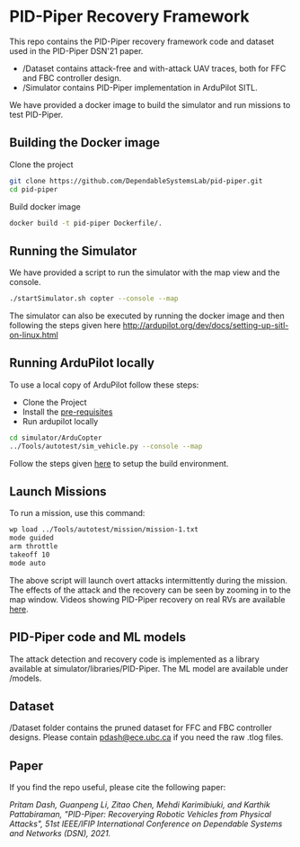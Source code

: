 # PID-Piper Recovery Framework
This repo contains the PID-Piper recovery framework code and dataset used in the PID-Piper DSN'21 paper. 
- /Dataset contains attack-free and with-attack UAV traces, both for FFC and FBC controller design. 
- /Simulator contains PID-Piper implementation in ArduPilot SITL. 

We have provided a docker image to build the simulator and run missions to test PID-Piper.  

## Building the Docker image
Clone the project
```bash
git clone https://github.com/DependableSystemsLab/pid-piper.git
cd pid-piper
```
Build docker image
```bash
docker build -t pid-piper Dockerfile/.
```
## Running the Simulator
We have provided a script to run the simulator with the map view and the console.  
```bash
./startSimulator.sh copter --console --map
```
The simulator can also be executed by running the docker image and then following the steps given here http://ardupilot.org/dev/docs/setting-up-sitl-on-linux.html 

## Running ArduPilot locally
To use a local copy of ArduPilot follow these steps:
* Clone the Project
* Install the [pre-requisites](https://github.com/DependableSystemsLab/stealthy-attacks/tree/master/Simulator/ardupilot-attack-version/Tools/environment_install)
* Run ardupilot locally
```bash
cd simulator/ArduCopter
../Tools/autotest/sim_vehicle.py --console --map
```
Follow the steps given [here](http://ardupilot.org/dev/docs/copter-sitl-mavproxy-tutorial.html) to setup the build environment. 

## Launch Missions
To run a mission, use this command:
```bash
wp load ../Tools/autotest/mission/mission-1.txt
mode guided
arm throttle
takeoff 10
mode auto
```
The above script will launch overt attacks intermittently during the mission. The effects of the attack and the recovery can be seen by zooming in to the map window. Videos showing PID-Piper recovery on real RVs are available [here](https://drive.google.com/drive/folders/1GG03mz_0IkC_D91Z9UN3HsluzHrwVNVU). 

## PID-Piper code and ML models
The attack detection and recovery code is implemented as a library available at simulator/libraries/PID-Piper. The ML model are available under /models.

## Dataset
/Dataset folder contains the pruned dataset for FFC and FBC controller designs. Please contain pdash@ece.ubc.ca if you need the raw .tlog files. 

## Paper
If you find the repo useful, please cite the following paper: 

*Pritam Dash, Guanpeng Li, Zitao Chen, Mehdi Karimibiuki, and Karthik Pattabiraman, "PID-Piper: Recoverying Robotic Vehicles from Physical Attacks", 51st IEEE/IFIP International Conference on Dependable Systems and Networks (DSN), 2021.*
